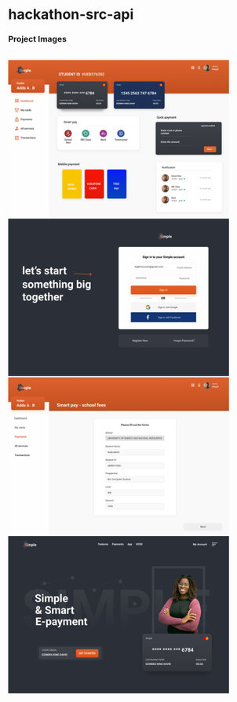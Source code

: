 # hackathon-src-api

### Project Images 
<br>
<img width="450px"  src="public/readme/Desktop-2.jpg">
<img width="450px"  src="public/readme/Desktop-1.jpg">
<img width="450px"  src="public/readme/Desktop-3.jpg">
<img width="450px"  src="public/readme/Desktop.jpg">
<br>